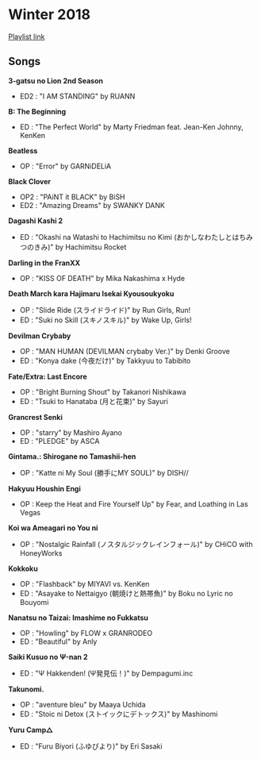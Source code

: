 # Winter 2018

[Playlist link](https://open.spotify.com/user/fz230568w0ccmom2dg3zvxq1h/playlist/5IZtmxmFIX0Ml3ONhOSeXK)

## Songs

**3-gatsu no Lion 2nd Season**
* ED2 : "I AM STANDING" by RUANN

**B: The Beginning**
* ED : "The Perfect World" by Marty Friedman feat. Jean-Ken Johnny, KenKen

**Beatless**
* OP : "Error" by GARNiDELiA

**Black Clover**
* OP2 : "PAiNT it BLACK" by BiSH
* ED2 : "Amazing Dreams" by SWANKY DANK

**Dagashi Kashi 2**
* ED : "Okashi na Watashi to Hachimitsu no Kimi (おかしなわたしとはちみつのきみ)" by Hachimitsu Rocket

**Darling in the FranXX**
* OP : "KISS OF DEATH" by Mika Nakashima x Hyde

**Death March kara Hajimaru Isekai Kyousoukyoku**
* OP : "Slide Ride (スライドライド)" by Run Girls, Run!
* ED : "Suki no Skill (スキノスキル)" by Wake Up, Girls!

**Devilman Crybaby**
* OP : "MAN HUMAN (DEVILMAN crybaby Ver.)" by Denki Groove
* ED : "Konya dake (今夜だけ)" by Takkyuu to Tabibito

**Fate/Extra: Last Encore**
* OP : "Bright Burning Shout" by Takanori Nishikawa
* ED : "Tsuki to Hanataba (月と花束)" by Sayuri

**Grancrest Senki**
* OP : "starry" by Mashiro Ayano
* ED : "PLEDGE" by ASCA

**Gintama.: Shirogane no Tamashii-hen**
* OP : "Katte ni My Soul (勝手にMY SOUL)" by DISH//

**Hakyuu Houshin Engi**
* OP : Keep the Heat and Fire Yourself Up" by Fear, and Loathing in Las Vegas

**Koi wa Ameagari no You ni**
* OP : "Nostalgic Rainfall (ノスタルジックレインフォール)" by CHiCO with HoneyWorks

**Kokkoku**
* OP : "Flashback" by MIYAVI vs. KenKen
* ED : "Asayake to Nettaigyo (朝焼けと熱帯魚)" by Boku no Lyric no Bouyomi

**Nanatsu no Taizai: Imashime no Fukkatsu**
* OP : "Howling" by FLOW x GRANRODEO
* ED : "Beautiful" by Anly

**Saiki Kusuo no Ψ-nan 2**
* ED : "Ψ Hakkenden! (Ψ発見伝！)" by Dempagumi.inc

**Takunomi.**
* OP : "aventure bleu" by Maaya Uchida
* ED : "Stoic ni Detox (ストイックにデトックス)" by Mashinomi

**Yuru Camp△**
* ED : "Furu Biyori (ふゆびより)" by Eri Sasaki